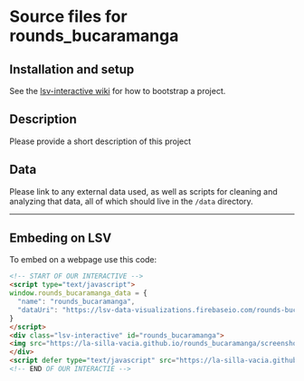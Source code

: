 Source files for rounds_bucaramanga
=====

## Installation and setup

See the [lsv-interactive wiki](https://github.com/La-Silla-Vacia/lsv-interactive/wiki) for how to bootstrap a project.

## Description

Please provide a short description of this project

## Data
Please link to any external data used, as well as scripts for cleaning and analyzing that data, all of which should live in the `/data` directory.

---

## Embeding on LSV
To embed on a webpage use this code:
```html
<!-- START OF OUR INTERACTIVE -->
<script type="text/javascript">
window.rounds_bucaramanga_data = {
  "name": "rounds_bucaramanga",
  "dataUri": "https://lsv-data-visualizations.firebaseio.com/rounds-bucaramanga.json"
}
</script>
<div class="lsv-interactive" id="rounds_bucaramanga">
<img src="https://la-silla-vacia.github.io/rounds_bucaramanga/screenshot.jpg" class="screenshot" style="width:100%;">
</div>
<script defer type="text/javascript" src="https://la-silla-vacia.github.io/rounds_bucaramanga/script.js"></script>
<!-- END OF OUR INTERACTIE -->
```